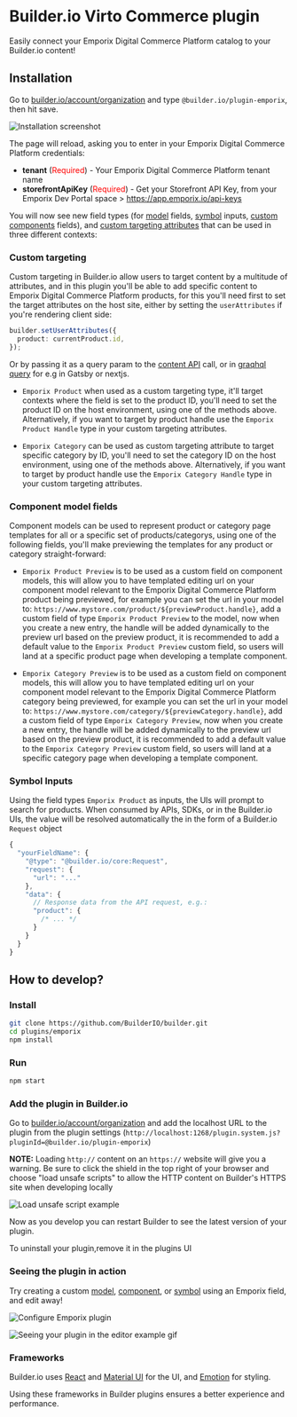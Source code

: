 # Builder.io Virto Commerce plugin

Easily connect your Emporix Digital Commerce Platform catalog to your Builder.io content!

## Installation

Go to [builder.io/account/organization](https://builder.io/account/organization) and type `@builder.io/plugin-emporix`, then hit save.

![Installation screenshot](https://cdn.builder.io/api/v1/image/assets%2F6d39f4449e2b4e6792a793bb8c1d9615%2F18a7201313914cccae7f0311a1a614ae)

The page will reload, asking you to enter in your Emporix Digital Commerce Platform credentials: 

* **tenant** (<span style="color:red">Required</span>) - Your Emporix Digital Commerce Platform tenant name
* **storefrontApiKey** (<span style="color:red">Required</span>) - Get your Storefront API Key, from your Emporix Dev Portal space > https://app.emporix.io/api-keys

You will now see new field types (for [model](https://builder.io/c/docs/guides/getting-started-with-models) fields, [symbol](https://builder.io/c/docs/guides/symbols) inputs, [custom components](https://builder.io/c/docs/custom-react-components) fields), and [custom targeting attributes](https://www.builder.io/c/docs/guides/targeting-and-scheduling#custom-targeting) that can be used in three different contexts:

### Custom targeting

Custom targeting in Builder.io allow users to target content by a multitude of attributes, and in this plugin you'll be able to add specific content to Emporix Digital Commerce Platform products, for this you'll need first to set the target attributes on the host site, either by setting the `userAttributes` if you're rendering client side:

```ts
builder.setUserAttributes({
  product: currentProduct.id,
});
```

Or by passing it as a query param to the [content API](https://www.builder.io/c/docs/query-api#:~:text=userAttributes) call, or in [graqhql query](https://www.builder.io/c/docs/graphql-api#:~:text=with%20targeting) for e.g in Gatsby or nextjs.

- `Emporix Product` when used as a custom targeting type, it'll target contexts where the field is set to the product ID, you'll need to set the product ID on the host environment, using one of the methods above. Alternatively, if you want to target by product handle use the `Emporix Product Handle` type in your custom targeting attributes.

- `Emporix Category` can be used as custom targeting attribute to target specific category by ID, you'll need to set the category ID on the host environment, using one of the methods above. Alternatively, if you want to target by product handle use the `Emporix Category Handle` type in your custom targeting attributes.

### Component model fields

Component models can be used to represent product or category page templates for all or a specific set of products/categorys, using one of the following fields, you'll make previewing the templates for any product or category straight-forward:

- `Emporix Product Preview` is to be used as a custom field on component models, this will allow you to have templated editing url on your component model relevant to the Emporix Digital Commerce Platform product being previewed, for example you can set the url in your model to:
  `https://www.mystore.com/product/${previewProduct.handle}`, add a custom field of type `Emporix Product Preview` to the model, now when you create a new entry, the handle will be added dynamically to the preview url based on the preview product, it is recommended to add a default value to the `Emporix Product Preview` custom field, so users will land at a specific product page when developing a template component.

- `Emporix Category Preview` is to be used as a custom field on component models, this will allow you to have templated editing url on your component model relevant to the Emporix Digital Commerce Platform category being previewed, for example you can set the url in your model to:
  `https://www.mystore.com/category/${previewCategory.handle}`, add a custom field of type `Emporix Category Preview`, now when you create a new entry, the handle will be added dynamically to the preview url based on the preview product, it is recommended to add a default value to the `Emporix Category Preview` custom field, so users will land at a specific category page when developing a template component.

### Symbol Inputs

Using the field types `Emporix Product` as inputs, the UIs will prompt to search for products. When consumed by APIs, SDKs, or in the Builder.io UIs, the value will be resolved automatically the in the form of a Builder.io `Request` object

```js
{
  "yourFieldName": {
    "@type": "@builder.io/core:Request",
    "request": {
      "url": "..."
    },
    "data": {
      // Response data from the API request, e.g.:
      "product": {
        /* ... */
      }
    }
  }
}
```

## How to develop?

### Install

```bash
git clone https://github.com/BuilderIO/builder.git
cd plugins/emporix
npm install
```

### Run

```bash
npm start
```

### Add the plugin in Builder.io

Go to [builder.io/account/organization](https://builder.io/account/organization) and add the localhost URL to the plugin from the plugin settings (`http://localhost:1268/plugin.system.js?pluginId=@builder.io/plugin-emporix`)

**NOTE:** Loading `http://` content on an `https://` website will give you a warning. Be sure to click the shield in the top right of your browser and choose "load unsafe scripts" to allow the HTTP content on Builder's HTTPS site when developing locally

<img alt="Load unsafe script example" src="https://i.stack.imgur.com/uSaLL.png">

Now as you develop you can restart Builder to see the latest version of your plugin.

To uninstall your plugin,remove it in the plugins UI

### Seeing the plugin in action

Try creating a custom [model](https://builder.io/c/docs/guides/getting-started-with-models), [component](https://builder.io/c/docs/custom-react-components), or [symbol](https://builder.io/c/docs/guides/symbols) using an Emporix field, and edit away!

![Configure Emporix plugin](https://res.cloudinary.com/saas-ag/image/upload/v1699597606/emporix/builderio/builder-connection.gif)

![Seeing your plugin in the editor example gif](https://res.cloudinary.com/saas-ag/image/upload/v1699597608/emporix/builderio/builder-emporix-fields.gif)

### Frameworks

Builder.io uses [React](https://github.com/facebook/react) and [Material UI](https://github.com/mui-org/material-ui) for the UI, and [Emotion](https://github.com/emotion-js/emotion) for styling.

Using these frameworks in Builder plugins ensures a better experience and performance.